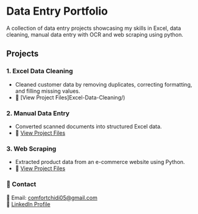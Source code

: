 # Data Entry Portfolio

A collection of data entry projects showcasing my skills in Excel, data cleaning, manual data entry with OCR and web scraping using python.
  

## Projects  
### 1. Excel Data Cleaning  
- Cleaned customer data by removing duplicates, correcting formatting, and filling missing values.  
- 📂 [View Project Files]Excel-Data-Cleaning/)  

### 2. Manual Data Entry  
- Converted scanned documents into structured Excel data.  
- 📂 [View Project Files](Manual-Data-Entry/)  

### 3. Web Scraping  
- Extracted product data from an e-commerce website using Python.  
- 📂 [View Project Files](Web-Scraping/)  


### 📌 Contact  
📧 Email: comfortchidi05@gmail.com  
📂 [LinkedIn Profile](https://www.linkedin.com/in/comfort-chidi4analyst)  
